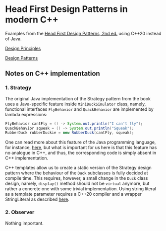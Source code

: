 # Head First Design Patterns in modern C++

Examples from the [Head First Design Patterns, 2nd ed.](https://www.oreilly.com/library/view/head-first-design/9781492077992/) using C++20 instead of Java.

[Design Principles](design_principles.md)

[Design Patterns](design_patterns.md)

## Notes on C++ implementation

### 1. Strategy

The original Java implementation of the Strategy pattern from the book uses a Java-specific feature inside `MiniDuckSimulator` class, namely, functional interfaces `FlyBehavior` and `QuackBehavior` are implemented by lambda expressions:

```java
FlyBehavior cantFly = () -> System.out.println("I can't fly");
QuackBehavior squeak = () -> System.out.println("Squeak");
RubberDuck rubberDuckie = new RubberDuck(cantFly, squeak);
```

One can read more about this feature of the Java programming language, for instance, [here](http://tutorials.jenkov.com/java-functional-programming/functional-interfaces.html), but what is important for us here is that this feature has no analogue in C++, and thus, the corresponding code is simply absent in C++ implementation.

C++ templates allow us to create a static version of the Strategy design pattern where the behaviour of the `Duck` subclasses is fully decided at compile time.
This requires, however, a small change in the `Duck` class design, namely, `display()` method should not be `virtual` anymore, but rather a concrete one with some trivial implementation.
Using string literal as a template parameter requires a C++20 compiler and a wrapper StringLiteral as described [here](https://ctrpeach.io/posts/cpp20-string-literal-template-parameters/). 

### 2. Observer

Nothing important.
